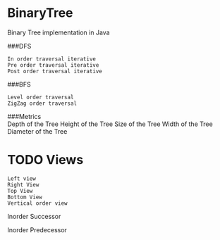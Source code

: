 # BinaryTree
Binary Tree implementation in Java

###DFS

    In order traversal iterative
    Pre order traversal iterative
    Post order traversal iterative

###BFS

    Level order traversal
    ZigZag order traversal

###Metrics    
    Depth of the Tree
    Height of the Tree
    Size of the Tree
    Width of the Tree
    Diameter of the Tree

# TODO Views

    Left view
    Right View
    Top View
    Bottom View
    Vertical order view


Inorder Successor

Inorder Predecessor